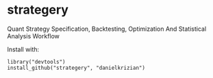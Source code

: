 strategery
==========

Quant Strategy Specification, Backtesting, Optimization And Statistical Analysis Workflow

Install with:

    library("devtools")
    install_github("strategery", "danielkrizian")
